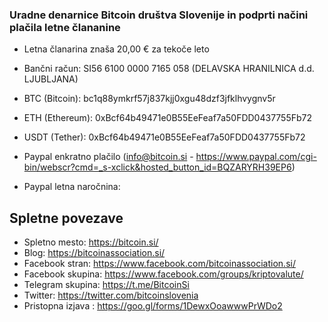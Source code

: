 
### Uradne denarnice Bitcoin društva Slovenije in podprti načini plačila letne člananine

* Letna članarina znaša 20,00 € za tekoče leto


- Bančni račun: SI56 6100 0000 7165 058 (DELAVSKA HRANILNICA d.d. LJUBLJANA)  

- BTC (Bitcoin): bc1q88ymkrf57j837kjj0xgu48dzf3jfklhvygnv5r

- ETH (Ethereum): 0xBcf64b49471e0B55EeFeaf7a50FDD0437755Fb72

- USDT (Tether): 0xBcf64b49471e0B55EeFeaf7a50FDD0437755Fb72

- Paypal enkratno plačilo (info@bitcoin.si - https://www.paypal.com/cgi-bin/webscr?cmd=_s-xclick&hosted_button_id=BQZARYRH39EP6)

- Paypal letna naročnina: 


## Spletne povezave

- Spletno mesto: https://bitcoin.si/
- Blog: https://bitcoinassociation.si/ 
- Facebook stran: https://www.facebook.com/bitcoinassociation.si/
- Facebook skupina: https://www.facebook.com/groups/kriptovalute/
- Telegram skupina: https://t.me/BitcoinSi
- Twitter: https://twitter.com/bitcoinslovenia
- Pristopna izjava : https://goo.gl/forms/1DewxOoawwwPrWDo2

